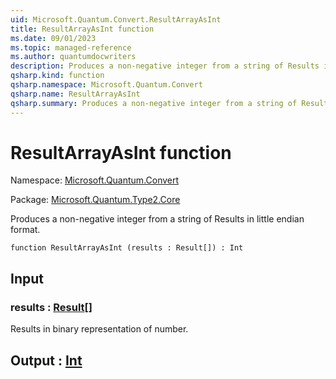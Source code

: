 ```yaml
---
uid: Microsoft.Quantum.Convert.ResultArrayAsInt
title: ResultArrayAsInt function
ms.date: 09/01/2023
ms.topic: managed-reference
ms.author: quantumdocwriters
description: Produces a non-negative integer from a string of Results in little endian format.
qsharp.kind: function
qsharp.namespace: Microsoft.Quantum.Convert
qsharp.name: ResultArrayAsInt
qsharp.summary: Produces a non-negative integer from a string of Results in little endian format.
---
```


# ResultArrayAsInt function

Namespace: [Microsoft.Quantum.Convert](xref:Microsoft.Quantum.Convert)

Package: [Microsoft.Quantum.Type2.Core](https://nuget.org/packages/Microsoft.Quantum.Type2.Core)


Produces a non-negative integer from a string of Results in little endian format.

```qsharp
function ResultArrayAsInt (results : Result[]) : Int
```


## Input

### results : [Result](xref:microsoft.quantum.qsharp.valueliterals#result-literal)[]

Results in binary representation of number.



## Output : [Int](xref:microsoft.quantum.qsharp.valueliterals#int-literals)

